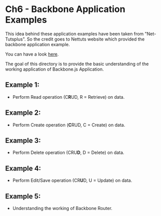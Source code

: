 # Ch6 - Backbone Application Examples

This idea behind these application examples have been taken from "Net-Tutsplus". So the credit goes to Nettuts website which provided the backbone application example.

You can have a look <a href="http://net.tutsplus.com/tutorials/javascript-ajax/build-a-contacts-manager-using-backbone-js-part-1/" target="_blank">here</a>.

The goal of this directory is to provide the basic understanding of the working application of Backbone.js Application.

## Example 1:
* Perform Read operation (C<strong>R</strong>UD, R = Retrieve) on data.

## Example 2:
* Perform Create operation (<strong>C</strong>RUD, C = Create) on data.
    
## Example 3:
* Perform Delete operation (CRU<strong>D</strong>, D = Delete) on data.

## Example 4:
* Perform Edit/Save operation (CR<strong>U</strong>D, U = Update) on data.

## Example 5:
* Understanding the working of Backbone Router.